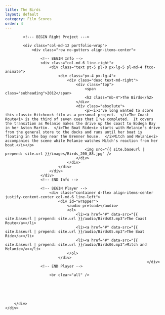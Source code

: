 ```yaml
---
title: The Birds
layout: default
category: Film Scores
order: 4
---
```


<section class="ftco-section ftco-no-pt ftco-no-pb">
    <div class="container px-md-0">
        <div class="row d-flex no-gutters">
            

            <!--- BEGIN Right Project --->

            <div class="col-md-12 portfolio-wrap">
                <div class="row no-gutters align-items-center">
                                                        
                    <!-- BEGIN Info -->
                    <div class="col-md-6 line-right">
                        <div class="text pt-5 pl-0 px-lg-5 pl-md-4 ftco-animate">
                            <div class="px-4 px-lg-4">
                                <div class="desc text-md-right">
                                    <div class="top">
                                        <span class="subheading">2012</span>
                                        <h2 class="mb-4">The Birds</h2>
                                    </div>
                                    <div class="absolute">
                                        <p><i>I've long wanted to score this classic Hitchcock film as a personal project.  </i>The Coast Route<i> is the third of seven cues that I've completed.  It covers the transition as Melanie makes the drive up the coast to Bodega Bay in her Aston Martin.  </i>The Boat Ride<i> starts with Melanie's drive from the general store to the docks and runs until her boat is floating in the bay near the Brenner house.  </i>Mitch and Melanie<i> accompanies the scene while Melanie watches Mitch's reaction from her boat.</i></p>
                                        <img src="{{ site.baseurl | prepend: site.url }}/images/Birds_200_88.jpg" />
                                    </div>
                                </div>
                            </div>
                        </div>
                    </div>
                    <!-- END Info -->
                    
                    <!-- BEGIN Player -->
                        <div class="container d-flex align-items-center justify-content-center col-md-6 line-left">
                            <div id="wrapper">
                                <audio preload></audio>
                                <ol>
                                    <li><a href="#" data-src="{{ site.baseurl | prepend: site.url }}/audio/Birds03.mp3">The Coast Route</a></li>
                                    <li><a href="#" data-src="{{ site.baseurl | prepend: site.url }}/audio/Birds05.mp3">The Boat Ride</a></li>
                                    <li><a href="#" data-src="{{ site.baseurl | prepend: site.url }}/audio/Birds06.mp3">Mitch and Melanie</a></li>
                                </ol>
                            </div>
                                                                    </div>
                    <!-- END Player -->

                        <br clear="all" />
<br />
<br clear="all" />
<br />
                </div>
            </div>
            <!-- END Right Project -->
            
        </div>
    </div>
</section>
